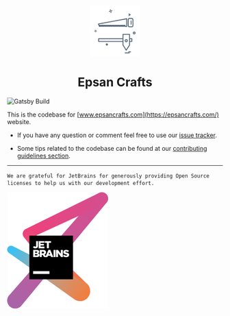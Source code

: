 <p align="center">
  <img alt="Epsan Crafts" src="https://github.com/OpenArchitex/epsan-crafts/blob/main/src/images/favicon.svg" width="120" />
</p>
<h1 align="center">
  Epsan Crafts
</h1>

![Gatsby Build](https://github.com/OpenArchitex/epsan-crafts/workflows/Gatsby%20Build/badge.svg)

This is the codebase for [www.epsancrafts.com](https://epsancrafts.com/) website.

- If you have any question or comment feel free to use our [issue tracker](https://github.com/OpenArchitex/epsan-crafts/issues).

- Some tips related to the codebase can be found at our [contributing guidelines section](https://github.com/OpenArchitex/epsan-crafts/blob/main/CONTRIBUTING.md).

---

`We are grateful for JetBrains for generously providing Open Source licenses to help us with our development effort.`

[![JetBrains Logo](https://raw.githubusercontent.com/OpenArchitex/CommonAssets/main/images/jetbrains-logo.svg)](https://www.jetbrains.com/?from=epsan-crafts)
